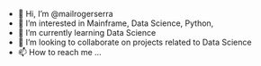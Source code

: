 - 👋 Hi, I’m @mailrogerserra
- 👀 I’m interested in Mainframe, Data Science, Python, 
- 🌱 I’m currently learning Data Science
- 💞️ I’m looking to collaborate on projects related to Data Science  
- 📫 How to reach me ...

<!---
mailrogerserra/mailrogerserra is a ✨ special ✨ repository because its `README.md` (this file) appears on your GitHub profile.
You can click the Preview link to take a look at your changes.
--->
